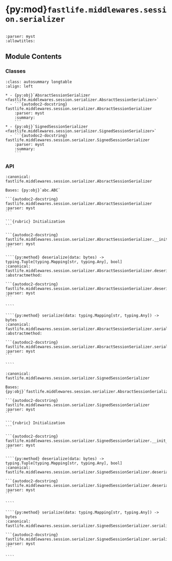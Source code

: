 # {py:mod}`fastlife.middlewares.session.serializer`

```{py:module} fastlife.middlewares.session.serializer
```

```{autodoc2-docstring} fastlife.middlewares.session.serializer
:parser: myst
:allowtitles:
```

## Module Contents

### Classes

````{list-table}
:class: autosummary longtable
:align: left

* - {py:obj}`AbsractSessionSerializer <fastlife.middlewares.session.serializer.AbsractSessionSerializer>`
  - ```{autodoc2-docstring} fastlife.middlewares.session.serializer.AbsractSessionSerializer
    :parser: myst
    :summary:
    ```
* - {py:obj}`SignedSessionSerializer <fastlife.middlewares.session.serializer.SignedSessionSerializer>`
  - ```{autodoc2-docstring} fastlife.middlewares.session.serializer.SignedSessionSerializer
    :parser: myst
    :summary:
    ```
````

### API

`````{py:class} AbsractSessionSerializer(secret_key: str, max_age: int)
:canonical: fastlife.middlewares.session.serializer.AbsractSessionSerializer

Bases: {py:obj}`abc.ABC`

```{autodoc2-docstring} fastlife.middlewares.session.serializer.AbsractSessionSerializer
:parser: myst
```

```{rubric} Initialization
```

```{autodoc2-docstring} fastlife.middlewares.session.serializer.AbsractSessionSerializer.__init__
:parser: myst
```

````{py:method} deserialize(data: bytes) -> typing.Tuple[typing.Mapping[str, typing.Any], bool]
:canonical: fastlife.middlewares.session.serializer.AbsractSessionSerializer.deserialize
:abstractmethod:

```{autodoc2-docstring} fastlife.middlewares.session.serializer.AbsractSessionSerializer.deserialize
:parser: myst
```

````

````{py:method} serialize(data: typing.Mapping[str, typing.Any]) -> bytes
:canonical: fastlife.middlewares.session.serializer.AbsractSessionSerializer.serialize
:abstractmethod:

```{autodoc2-docstring} fastlife.middlewares.session.serializer.AbsractSessionSerializer.serialize
:parser: myst
```

````

`````

`````{py:class} SignedSessionSerializer(secret_key: str, max_age: int)
:canonical: fastlife.middlewares.session.serializer.SignedSessionSerializer

Bases: {py:obj}`fastlife.middlewares.session.serializer.AbsractSessionSerializer`

```{autodoc2-docstring} fastlife.middlewares.session.serializer.SignedSessionSerializer
:parser: myst
```

```{rubric} Initialization
```

```{autodoc2-docstring} fastlife.middlewares.session.serializer.SignedSessionSerializer.__init__
:parser: myst
```

````{py:method} deserialize(data: bytes) -> typing.Tuple[typing.Mapping[str, typing.Any], bool]
:canonical: fastlife.middlewares.session.serializer.SignedSessionSerializer.deserialize

```{autodoc2-docstring} fastlife.middlewares.session.serializer.SignedSessionSerializer.deserialize
:parser: myst
```

````

````{py:method} serialize(data: typing.Mapping[str, typing.Any]) -> bytes
:canonical: fastlife.middlewares.session.serializer.SignedSessionSerializer.serialize

```{autodoc2-docstring} fastlife.middlewares.session.serializer.SignedSessionSerializer.serialize
:parser: myst
```

````

`````
